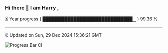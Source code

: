### Hi there 👋 I am Harry , 

⏳ Year progress { █████████████████████████████▁ } 99.36 %

---

⏰ Updated on Sun, 29 Dec 2024 15:36:21 GMT

![Progress Bar CI](https://github.com/duykhang68/duykhang68/workflows/Progress%20Bar%20CI/badge.svg)
